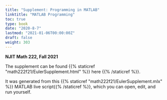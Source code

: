 ```yaml
---
title: "Supplement: Programming in MATLAB"
linktitle: "MATLAB Programming"
toc: true
type: book
date: "2020-8-7"
lastmod: "2021-01-06T00:00:00Z"
draft: false
weight: 303
---
```


__NJIT Math 222, Fall 2021__  

The supplement can be found {{% staticref "math222f21/EulerSupplement.html" %}} here {{% /staticref %}}.

It was generated from this  {{% staticref "math222f21/EulerSupplement.mlx" %}} MATLAB live script{{% /staticref %}}, which you can open, edit, and run yourself.

